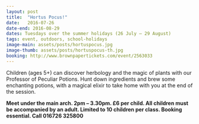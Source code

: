 ```yaml
---
layout: post
title:  "Hortus Pocus!"
date:   2016-07-26
date-end: 2016-08-29
dates: Tuesdays over the summer holidays (26 July – 29 August)
tags: event, outdoors, school-holidays
image-main: assets/posts/hortuspocus.jpg
image-thumb: assets/posts/hortuspocus-th.jpg
booking: http://www.brownpapertickets.com/event/2563033
---
```


Children (ages 5+) can discover herbology and the magic of plants with our Professor of Peculiar Potions. Hunt down ingredients and brew some enchanting potions, with a magical elixir to take home with you at the end of the session.

**Meet under the main arch. 2pm – 3.30pm. £6 per child. All children must be accompanied by an adult. Limited to 10 children per class. Booking essential. Call 016726 325800**
